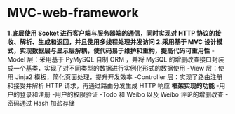 # MVC-web-framework
**1.底层使用 Scoket 进行客户端与服务器端的通信，同时实现对 HTTP 协议的接收、解析、生成和返回，并且使用多线程处理并发访问
2.采用基于 MVC 设计模式，实现数据层与显示层解耦，使代码易于维护和重构，提高代码可重用性**
-Model 层：采用基于 PyMySQL 自制 ORM ，并将 MySQL 的增删改查接口封装成一个基类，实现了对不同类型的数据进行实例化形式的数据使用
-View 层：使用 Jinja2 模板，简化页面处理，提升开发效率
-Controller 层：实现了路由注册和接受并解析 HTTP 请求，再通过路由分发生成 HTTP 响应
**框架实现的功能**
-用户的登录和注册
-用户的权限验证
-Todo 和 Weibo 以及 Weibo 评论的增删改查
-密码通过 Hash 加盐存储
